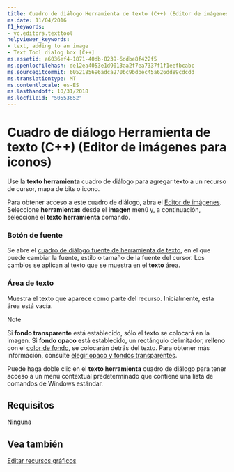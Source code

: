 ```yaml
---
title: Cuadro de diálogo Herramienta de texto (C++) (Editor de imágenes para iconos)
ms.date: 11/04/2016
f1_keywords:
- vc.editors.texttool
helpviewer_keywords:
- text, adding to an image
- Text Tool dialog box [C++]
ms.assetid: a6036ef4-1871-40db-8239-6ddbe8f422f5
ms.openlocfilehash: de12ea4053e1d9013aa2f7ea7337f1f1eefbcabc
ms.sourcegitcommit: 6052185696adca270bc9bdbec45a626dd89cdcdd
ms.translationtype: MT
ms.contentlocale: es-ES
ms.lasthandoff: 10/31/2018
ms.locfileid: "50553652"
---
```

# <a name="text-tool-dialog-box-c-image-editor-for-icons"></a>Cuadro de diálogo Herramienta de texto (C++) (Editor de imágenes para iconos)

Use la **texto herramienta** cuadro de diálogo para agregar texto a un recurso de cursor, mapa de bits o icono.

Para obtener acceso a este cuadro de diálogo, abra el [Editor de imágenes](../windows/window-panes-image-editor-for-icons.md). Seleccione **herramientas** desde el **imagen** menú y, a continuación, seleccione el **texto herramienta** comando.

### <a name="font-button"></a>Botón de fuente

Se abre el [cuadro de diálogo fuente de herramienta de texto](../windows/text-tool-font-dialog-box-image-editor-for-icons.md), en el que puede cambiar la fuente, estilo o tamaño de la fuente del cursor. Los cambios se aplican al texto que se muestra en el **texto** área.

### <a name="text-area"></a>Área de texto

Muestra el texto que aparece como parte del recurso. Inicialmente, esta área está vacía.

> [!NOTE]
> Si **fondo transparente** está establecido, sólo el texto se colocará en la imagen. Si **fondo opaco** está establecido, un rectángulo delimitador, relleno con el [color de fondo](../windows/selecting-foreground-or-background-colors-image-editor-for-icons.md), se colocarán detrás del texto. Para obtener más información, consulte [elegir opaco y fondos transparentes](../windows/choosing-a-transparent-or-opaque-background-image-editor-for-icons.md).

Puede haga doble clic en el **texto herramienta** cuadro de diálogo para tener acceso a un menú contextual predeterminado que contiene una lista de comandos de Windows estándar.

## <a name="requirements"></a>Requisitos

Ninguna

## <a name="see-also"></a>Vea también

[Editar recursos gráficos](../windows/editing-graphical-resources-image-editor-for-icons.md)